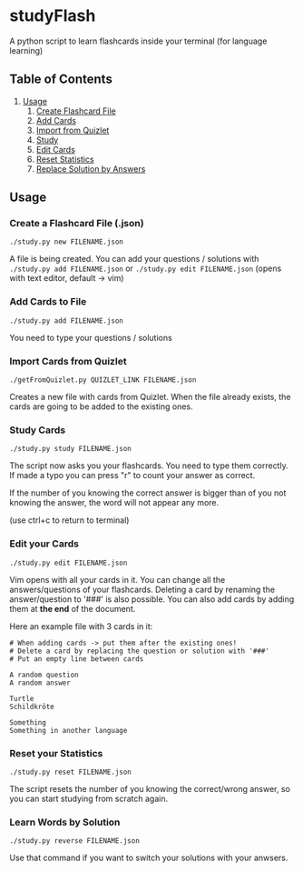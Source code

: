 
# studyFlash
A python script to learn flashcards inside your terminal (for language learning)

## Table of Contents
1. [Usage](#usage)
   1. [Create Flashcard File](#create)
   2. [Add Cards](#add)
   3. [Import from Quizlet](#import)
   5. [Study](#learn)
   4. [Edit Cards](#edit)
   6. [Reset Statistics](#reset)
   7. [Replace Solution by Answers](#solution)

## Usage <a name="usage"></a>

### Create a Flashcard File (.json)  <a name="create"></a>
```
./study.py new FILENAME.json
```

A file is being created. You can add your questions / solutions with ```./study.py add FILENAME.json``` or ```./study.py edit FILENAME.json``` (opens with text editor, default -> vim)


### Add Cards to File  <a name="add"></a>
```
./study.py add FILENAME.json
```

You need to type your questions / solutions


### Import Cards from Quizlet <a name="import"></a>
```
./getFromQuizlet.py QUIZLET_LINK FILENAME.json
```

Creates a new file with cards from Quizlet. 
When the file already exists, the cards are going to be added to the existing ones.


### Study Cards <a name="learn"></a>
```
./study.py study FILENAME.json
```

The script now asks you your flashcards. 
You need to type them correctly.
If made a typo you can press "r" to count your answer as correct.

If the number of you knowing the correct answer is bigger than of you not knowing the answer, the word will not appear any more. 

(use ctrl+c to return to terminal)


### Edit your Cards <a name="edit"></a>
```
./study.py edit FILENAME.json
```

Vim opens with all your cards in it. 
You can change all the answers/questions of your flashcards. 
Deleting a card by renaming the answer/question to '###' is also possible.
You can also add cards by adding them at **the end** of the document.

Here an example file with 3 cards in it:
```
# When adding cards -> put them after the existing ones!
# Delete a card by replacing the question or solution with '###'
# Put an empty line between cards

A random question 
A random answer

Turtle 
Schildkröte
 
Something 
Something in another language
```
### Reset your Statistics  <a name="reset"></a>
```
./study.py reset FILENAME.json
```

The script resets the number of you knowing the correct/wrong answer, so you can start studying from scratch again.


### Learn Words by Solution <a name="solution"></a>
```
./study.py reverse FILENAME.json
```

Use that command if you want to switch your solutions with your anwsers.

